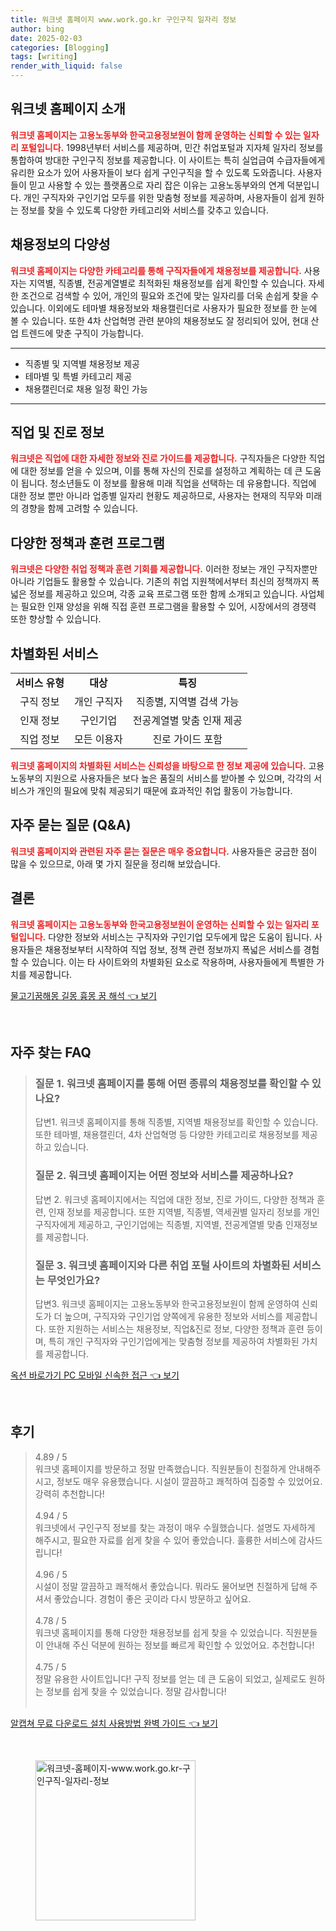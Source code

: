 ```yaml
---
title: 워크넷 홈페이지 www.work.go.kr 구인구직 일자리 정보
author: bing
date: 2025-02-03
categories: [Blogging]
tags: [writing]
render_with_liquid: false
---
```



<h2 id='워크넷_홈페이지_소개'>워크넷 홈페이지 소개</h2>

<p><b><span style="color: #ee2323;">워크넷 홈페이지는 고용노동부와 한국고용정보원이 함께 운영하는 신뢰할 수 있는 일자리 포털입니다.</span></b> 1998년부터 서비스를 제공하며, 민간 취업포털과 지자체 일자리 정보를 통합하여 방대한 구인구직 정보를 제공합니다. 이 사이트는 특히 실업급여 수급자들에게 유리한 요소가 있어 사용자들이 보다 쉽게 구인구직을 할 수 있도록 도와줍니다. 사용자들이 믿고 사용할 수 있는 플랫폼으로 자리 잡은 이유는 고용노동부와의 연계 덕분입니다. 개인 구직자와 구인기업 모두를 위한 맞춤형 정보를 제공하며, 사용자들이 쉽게 원하는 정보를 찾을 수 있도록 다양한 카테고리와 서비스를 갖추고 있습니다.</p>

<h2 id='채용정보_다양성'>채용정보의 다양성</h2>

<p><b><span style="color: #ee2323;">워크넷 홈페이지는 다양한 카테고리를 통해 구직자들에게 채용정보를 제공합니다.</span></b> 사용자는 지역별, 직종별, 전공계열별로 최적화된 채용정보를 쉽게 확인할 수 있습니다. 자세한 조건으로 검색할 수 있어, 개인의 필요와 조건에 맞는 일자리를 더욱 손쉽게 찾을 수 있습니다. 이외에도 테마별 채용정보와 채용캘린더로 사용자가 필요한 정보를 한 눈에 볼 수 있습니다. 또한 4차 산업혁명 관련 분야의 채용정보도 잘 정리되어 있어, 현대 산업 트렌드에 맞춘 구직이 가능합니다.</p>

<hr />

<ul>
    <li>직종별 및 지역별 채용정보 제공</li>
    <li>테마별 및 특별 카테고리 제공</li>
    <li>채용캘린더로 채용 일정 확인 가능</li>
</ul>

<hr />

<h2 id='직업_진로_정보'>직업 및 진로 정보</h2>

<p><b><span style="color: #ee2323;">워크넷은 직업에 대한 자세한 정보와 진로 가이드를 제공합니다.</span></b> 구직자들은 다양한 직업에 대한 정보를 얻을 수 있으며, 이를 통해 자신의 진로를 설정하고 계획하는 데 큰 도움이 됩니다. 청소년들도 이 정보를 활용해 미래 직업을 선택하는 데 유용합니다. 직업에 대한 정보 뿐만 아니라 업종별 일자리 현황도 제공하므로, 사용자는 현재의 직무와 미래의 경향을 함께 고려할 수 있습니다.</p>

<h2 id='정책과_훈련'>다양한 정책과 훈련 프로그램</h2>

<p><b><span style="color: #ee2323;">워크넷은 다양한 취업 정책과 훈련 기회를 제공합니다.</span></b> 이러한 정보는 개인 구직자뿐만 아니라 기업들도 활용할 수 있습니다. 기존의 취업 지원책에서부터 최신의 정책까지 폭넓은 정보를 제공하고 있으며, 각종 교육 프로그램 또한 함께 소개되고 있습니다. 사업체는 필요한 인재 양성을 위해 직접 훈련 프로그램을 활용할 수 있어, 시장에서의 경쟁력 또한 향상할 수 있습니다.</p>

<h2 id='차별화된_서비스'>차별화된 서비스</h2>

<table>
    <tr>
        <td style="text-align: center; height: 17px;"><b>서비스 유형</b></td>
        <td style="text-align: center; height: 17px;"><b>대상</b></td>
        <td style="text-align: center; height: 17px;"><b>특징</b></td>
    </tr>
    <tr>
        <td style="text-align: center; height: 17px;">구직 정보</td>
        <td style="text-align: center; height: 17px;">개인 구직자</td>
        <td style="text-align: center; height: 17px;">직종별, 지역별 검색 가능</td>
    </tr>
    <tr>
        <td style="text-align: center; height: 17px;">인재 정보</td>
        <td style="text-align: center; height: 17px;">구인기업</td>
        <td style="text-align: center; height: 17px;">전공계열별 맞춤 인재 제공</td>
    </tr>
    <tr>
        <td style="text-align: center; height: 17px;">직업 정보</td>
        <td style="text-align: center; height: 17px;">모든 이용자</td>
        <td style="text-align: center; height: 17px;">진로 가이드 포함</td>
    </tr>
</table>

<p><b><span style="color: #ee2323;">워크넷 홈페이지의 차별화된 서비스는 신뢰성을 바탕으로 한 정보 제공에 있습니다.</span></b> 고용노동부의 지원으로 사용자들은 보다 높은 품질의 서비스를 받아볼 수 있으며, 각각의 서비스가 개인의 필요에 맞춰 제공되기 때문에 효과적인 취업 활동이 가능합니다.</p>

<h2 id='FAQ'>자주 묻는 질문 (Q&A)</h2>

<p><b><span style="color: #ee2323;">워크넷 홈페이지와 관련된 자주 묻는 질문은 매우 중요합니다.</span></b> 사용자들은 궁금한 점이 많을 수 있으므로, 아래 몇 가지 질문을 정리해 보았습니다.</p>

<h2 id='결론'>결론</h2>

<p><b><span style="color: #ee2323;">워크넷 홈페이지는 고용노동부와 한국고용정보원이 운영하는 신뢰할 수 있는 일자리 포털입니다.</span></b> 다양한 정보와 서비스는 구직자와 구인기업 모두에게 많은 도움이 됩니다. 사용자들은 채용정보부터 시작하여 직업 정보, 정책 관련 정보까지 폭넓은 서비스를 경험할 수 있습니다. 이는 타 사이트와의 차별화된 요소로 작용하며, 사용자들에게 특별한 가치를 제공합니다.</p>


<p><a class="click-button" title="물고기꿈해몽 길몽 흉몽 꿈 해석" href="https://24nara.github.io/posts/%EB%AC%BC%EA%B3%A0%EA%B8%B0%EA%BF%88%ED%95%B4%EB%AA%BD-%EA%B8%B8%EB%AA%BD-%ED%9D%89%EB%AA%BD-%EA%BF%88-%ED%95%B4%EC%84%9D/" rel="dofollow">물고기꿈해몽 길몽 흉몽 꿈 해석 👈 보기</a></p><br>
<h2 id='자주_찾는_FAQ'>자주 찾는 FAQ</h2>
<div itemscope="" itemtype="https://schema.org/FAQPage"> 
<blockquote> 
<div itemscope="" itemprop="mainEntity" itemtype="https://schema.org/Question"> 
<h3 itemprop="name">질문 1. 워크넷 홈페이지를 통해 어떤 종류의 채용정보를 확인할 수 있나요?</h3> 
<div itemscope="" itemprop="acceptedAnswer" itemtype="https://schema.org/Answer"> 
<span itemprop="text"> 
<p>답변1. 워크넷 홈페이지를 통해 직종별, 지역별 채용정보를 확인할 수 있습니다. 또한 테마별, 채용캘린더, 4차 산업혁명 등 다양한 카테고리로 채용정보를 제공하고 있습니다.</p> 
</span> 
</div> 
</div> 

<div itemscope="" itemprop="mainEntity" itemtype="https://schema.org/Question"> 
<h3 itemprop="name">질문 2. 워크넷 홈페이지는 어떤 정보와 서비스를 제공하나요?</h3> 
<div itemscope="" itemprop="acceptedAnswer" itemtype="https://schema.org/Answer"> 
<span itemprop="text"> 
<p>답변 2. 워크넷 홈페이지에서는 직업에 대한 정보, 진로 가이드, 다양한 정책과 훈련, 인재 정보를 제공합니다. 또한 지역별, 직종별, 역세권별 일자리 정보를 개인 구직자에게 제공하고, 구인기업에는 직종별, 지역별, 전공계열별 맞춤 인재정보를 제공합니다.</p> 
</span> 
</div> 
</div> 

<div itemscope="" itemprop="mainEntity" itemtype="https://schema.org/Question"> 
<h3 itemprop="name">질문 3. 워크넷 홈페이지와 다른 취업 포털 사이트의 차별화된 서비스는 무엇인가요?</h3> 
<div itemscope="" itemprop="acceptedAnswer" itemtype="https://schema.org/Answer"> 
<span itemprop="text"> 
<p>답변3. 워크넷 홈페이지는 고용노동부와 한국고용정보원이 함께 운영하여 신뢰도가 더 높으며, 구직자와 구인기업 양쪽에게 유용한 정보와 서비스를 제공합니다. 또한 지원하는 서비스는 채용정보, 직업&진로 정보, 다양한 정책과 훈련 등이며, 특히 개인 구직자와 구인기업에게는 맞춤형 정보를 제공하여 차별화된 가치를 제공합니다.</p> 
</span> 
</div> 
</div> 

</blockquote> 
</div>
<p><a class="click-button" title="옥션 바로가기 PC 모바일 신속한 접근" href="https://24nara.github.io/posts/%EC%98%A5%EC%85%98-%EB%B0%94%EB%A1%9C%EA%B0%80%EA%B8%B0-PC-%EB%AA%A8%EB%B0%94%EC%9D%BC-%EC%8B%A0%EC%86%8D%ED%95%9C-%EC%A0%91%EA%B7%BC/" rel="dofollow">옥션 바로가기 PC 모바일 신속한 접근 👈 보기</a></p><br>
<h2 id='후기'>후기</h2>
<div itemscope itemtype="https://schema.org/Product">
  <blockquote>
  <div itemprop="review" itemscope itemtype="https://schema.org/Review">
      <div itemprop="reviewRating" itemscope itemtype="https://schema.org/Rating"> <span itemprop="ratingValue">4.89</span> / <span itemprop="bestRating">5</span> </div>
      <span itemprop="reviewBody">워크넷 홈페이지를 방문하고 정말 만족했습니다. 직원분들이 친절하게 안내해주시고, 정보도 매우 유용했습니다. 시설이 깔끔하고 쾌적하여 집중할 수 있었어요. 강력히 추천합니다!</span>
  </div>
  <br>
  <div itemprop="review" itemscope itemtype="https://schema.org/Review">
      <div itemprop="reviewRating" itemscope itemtype="https://schema.org/Rating"> <span itemprop="ratingValue">4.94</span> / <span itemprop="bestRating">5</span> </div>
      <span itemprop="reviewBody">워크넷에서 구인구직 정보를 찾는 과정이 매우 수월했습니다. 설명도 자세하게 해주시고, 필요한 자료를 쉽게 찾을 수 있어 좋았습니다. 훌륭한 서비스에 감사드립니다!</span>
  </div>
  <br>
  <div itemprop="review" itemscope itemtype="https://schema.org/Review">
      <div itemprop="reviewRating" itemscope itemtype="https://schema.org/Rating"> <span itemprop="ratingValue">4.96</span> / <span itemprop="bestRating">5</span> </div>
      <span itemprop="reviewBody">시설이 정말 깔끔하고 쾌적해서 좋았습니다. 뭐라도 물어보면 친절하게 답해 주셔서 좋았습니다. 경험이 좋은 곳이라 다시 방문하고 싶어요.</span>
  </div>
  <br>
  <div itemprop="review" itemscope itemtype="https://schema.org/Review">
      <div itemprop="reviewRating" itemscope itemtype="https://schema.org/Rating"> <span itemprop="ratingValue">4.78</span> / <span itemprop="bestRating">5</span> </div>
      <span itemprop="reviewBody">워크넷 홈페이지를 통해 다양한 채용정보를 쉽게 찾을 수 있었습니다. 직원분들이 안내해 주신 덕분에 원하는 정보를 빠르게 확인할 수 있었어요. 추천합니다!</span>
  </div>
  <br>
  <div itemprop="review" itemscope itemtype="https://schema.org/Review">
      <div itemprop="reviewRating" itemscope itemtype="https://schema.org/Rating"> <span itemprop="ratingValue">4.75</span> / <span itemprop="bestRating">5</span> </div>
      <span itemprop="reviewBody">정말 유용한 사이트입니다! 구직 정보를 얻는 데 큰 도움이 되었고, 실제로도 원하는 정보를 쉽게 찾을 수 있었습니다. 정말 감사합니다!</span>
  </div>
  <br>
  </blockquote>
</div>
<p><a class="click-button" title="알캡쳐 무료 다운로드 설치 사용방법 완벽 가이드" href="https://24nara.github.io/posts/%EC%95%8C%EC%BA%A1%EC%B3%90-%EB%AC%B4%EB%A3%8C-%EB%8B%A4%EC%9A%B4%EB%A1%9C%EB%93%9C-%EC%84%A4%EC%B9%98-%EC%82%AC%EC%9A%A9%EB%B0%A9%EB%B2%95-%EC%99%84%EB%B2%BD-%EA%B0%80%EC%9D%B4%EB%93%9C/" rel="dofollow">알캡쳐 무료 다운로드 설치 사용방법 완벽 가이드 👈 보기</a></p><br>
<figure class="image"><img src="https://24nara.github.io/assets/img/thumbnail/워크넷-홈페이지-www.work.go.kr-구인구직-일자리-정보.webp" alt="워크넷-홈페이지-www.work.go.kr-구인구직-일자리-정보" width="256" height="256"></figure>
